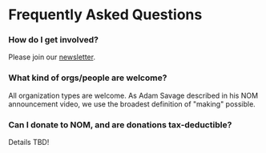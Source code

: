 # Frequently Asked Questions


### How do I get involved?

Please join our [newsletter](http://bit.ly/nom-newsletter).


### What kind of orgs/people are welcome?

All organization types are welcome. As Adam Savage described in his NOM announcement video, we use the broadest definition of "making" possible.


### Can I donate to NOM, and are donations tax-deductible?

Details TBD!
